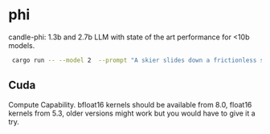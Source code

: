 # phi

candle-phi: 1.3b and 2.7b LLM with state of the art performance for &lt;10b models.

```sh
 cargo run -- --model 2  --prompt "A skier slides down a frictionless slope of height 40m and length 80m. What's the skier speed at the bottom?"
```

## Cuda

Compute Capability.
bfloat16 kernels should be available from 8.0, float16 kernels from 5.3, older versions might work but you would have to give it a try.
